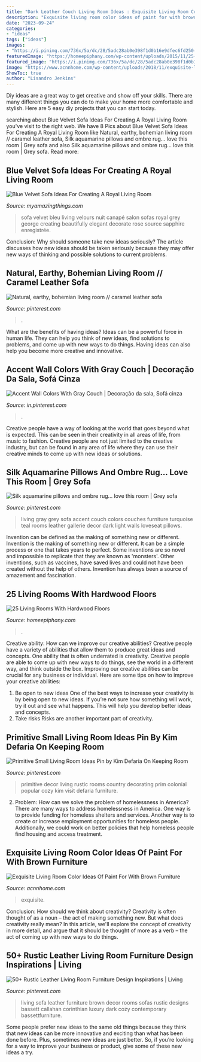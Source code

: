 ```yaml
---
title: "Dark Leather Couch Living Room Ideas : Exquisite Living Room Color Ideas Of Paint For With Brown Furniture"
description: "Exquisite living room color ideas of paint for with brown furniture"
date: "2023-09-24"
categories:
- "ideas"
tags: ["ideas"]
images:
- "https://i.pinimg.com/736x/5a/dc/28/5adc28ab0e398f1d0b16e9dfec6fd250--gray-couches-accent-colors.jpg"
featuredImage: "https://homeepiphany.com/wp-content/uploads/2015/11/25-Living-Rooms-With-Hardwood-Floors-2.jpg"
featured_image: "https://i.pinimg.com/736x/5a/dc/28/5adc28ab0e398f1d0b16e9dfec6fd250--gray-couches-accent-colors.jpg"
image: "https://www.acnnhome.com/wp-content/uploads/2018/11/exquisite-living-room-color-ideas-2017-of-paint-for-with-brown-furniture-pictures-111-738x658.jpg"
ShowToc: true
author: "Lisandro Jenkins"
---
```



Diy ideas are a great way to get creative and show off your skills. There are many different things you can do to make your home more comfortable and stylish. Here are 5 easy diy projects that you can start today.

	

		
searching about Blue Velvet Sofa Ideas For Creating A Royal Living Room you've visit to the right web. We have 8 Pics about Blue Velvet Sofa Ideas For Creating A Royal Living Room like Natural, earthy, bohemian living room // caramel leather sofa, Silk aquamarine pillows and ombre rug... love this room | Grey sofa and also Silk aquamarine pillows and ombre rug... love this room | Grey sofa. Read more:
		
    
## Blue Velvet Sofa Ideas For Creating A Royal Living Room

<img loading=lazy src="http://myamazingthings.com/wp-content/uploads/2017/08/blue-velvet-sofa-3.jpg" onerror="this.onerror=null;this.src='https://tse3.mm.bing.net/th?id=OIP.mliXHoUAy_GSl_q9ACWEVAHaJl&amp;pid=15.1';" alt="Blue Velvet Sofa Ideas For Creating A Royal Living Room">

_Source: myamazingthings.com_

>sofa velvet bleu living velours nuit canapé salon sofas royal grey george creating beautifully elegant decorate rose source sapphire enregistrée. 

	

Conclusion: Why should someone take new ideas seriously?
The article discusses how new ideas should be taken seriously because they may offer new ways of thinking and possible solutions to current problems.

    
## Natural, Earthy, Bohemian Living Room // Caramel Leather Sofa

<img loading=lazy src="https://i.pinimg.com/736x/6d/3b/4d/6d3b4d5bcd89da90b4b49f8ef7909e82.jpg" onerror="this.onerror=null;this.src='https://tse1.mm.bing.net/th?id=OIP.4Uc_3qQWd7sYTxv4x3NhNwAAAA&amp;pid=15.1';" alt="Natural, earthy, bohemian living room // caramel leather sofa">

_Source: pinterest.com_

>. 

	

What are the benefits of having ideas?
Ideas can be a powerful force in human life. They can help you think of new ideas, find solutions to problems, and come up with new ways to do things. Having ideas can also help you become more creative and innovative.

    
## Accent Wall Colors With Gray Couch | Decoração Da Sala, Sofá Cinza

<img loading=lazy src="https://i.pinimg.com/736x/58/2e/3e/582e3e2638aea2c26cd26771d8d7e0db.jpg" onerror="this.onerror=null;this.src='https://tse4.mm.bing.net/th?id=OIP.eg46psA0yU4INvdY3Rh83gHaFj&amp;pid=15.1';" alt="Accent Wall Colors With Gray Couch | Decoração da sala, Sofá cinza">

_Source: in.pinterest.com_

>. 

	

Creative people have a way of looking at the world that goes beyond what is expected. This can be seen in their creativity in all areas of life, from music to fashion. Creative people are not just limited to the creative industry, but can be found in any area of life where they can use their creative minds to come up with new ideas or solutions.

    
## Silk Aquamarine Pillows And Ombre Rug... Love This Room | Grey Sofa

<img loading=lazy src="https://i.pinimg.com/736x/5a/dc/28/5adc28ab0e398f1d0b16e9dfec6fd250--gray-couches-accent-colors.jpg" onerror="this.onerror=null;this.src='https://tse3.mm.bing.net/th?id=OIP.AKzKTf3ylQXFg4WjZn5FMAHaHa&amp;pid=15.1';" alt="Silk aquamarine pillows and ombre rug... love this room | Grey sofa">

_Source: pinterest.com_

>living gray grey sofa accent couch colors couches furniture turquoise teal rooms leather gallerie decor dark light walls loveseat pillows. 

	

Invention can be defined as the making of something new or different.
Invention is the making of something new or different. It can be a simple process or one that takes years to perfect. Some inventions are so novel and impossible to replicate that they are known as 'monsters'. Other inventions, such as vaccines, have saved lives and could not have been created without the help of others. Invention has always been a source of amazement and fascination.

    
## 25 Living Rooms With Hardwood Floors

<img loading=lazy src="https://homeepiphany.com/wp-content/uploads/2015/11/25-Living-Rooms-With-Hardwood-Floors-2.jpg" onerror="this.onerror=null;this.src='https://tse1.mm.bing.net/th?id=OIP.0TNfN95mb6fnFIlTFAcikQHaF6&amp;pid=15.1';" alt="25 Living Rooms With Hardwood Floors">

_Source: homeepiphany.com_

>. 

	

Creative ability: How can we improve our creative abilities?
Creative people have a variety of abilities that allow them to produce great ideas and concepts. One ability that is often underrated is creativity. Creative people are able to come up with new ways to do things, see the world in a different way, and think outside the box. Improving our creative abilities can be crucial for any business or individual. Here are some tips on how to improve your creative abilities: 
1. Be open to new ideas
One of the best ways to increase your creativity is by being open to new ideas. If you’re not sure how something will work, try it out and see what happens. This will help you develop better ideas and concepts. 
2. Take risks
Risks are another important part of creativity.

    
## Primitive Small Living Room Ideas Pin By Kim Defaria On Keeping Room

<img loading=lazy src="https://i.pinimg.com/736x/31/bc/28/31bc2836a32ea2e1aeb613f13908d835.jpg" onerror="this.onerror=null;this.src='https://tse2.mm.bing.net/th?id=OIP.6gdIvmGzJE39dMOUSb4a2AHaKG&amp;pid=15.1';" alt="Primitive Small Living Room Ideas Pin by Kim Defaria On Keeping Room">

_Source: pinterest.com_

>primitive decor living rustic rooms country decorating prim colonial popular cozy kim visit defaria furniture. 

	

2. Problem:
How can we solve the problem of homelessness in America?
There are many ways to address homelessness in America. One way is to provide funding for homeless shelters and services. Another way is to create or increase employment opportunities for homeless people. Additionally, we could work on better policies that help homeless people find housing and access treatment.

    
## Exquisite Living Room Color Ideas Of Paint For With Brown Furniture

<img loading=lazy src="https://www.acnnhome.com/wp-content/uploads/2018/11/exquisite-living-room-color-ideas-2017-of-paint-for-with-brown-furniture-pictures-111-738x658.jpg" onerror="this.onerror=null;this.src='https://tse2.mm.bing.net/th?id=OIP.WhatjIbPxi0kwjtkwrUrQAHaGm&amp;pid=15.1';" alt="Exquisite Living Room Color Ideas Of Paint For With Brown Furniture">

_Source: acnnhome.com_

>exquisite. 

	

Conclusion: How should we think about creativity?
Creativity is often thought of as a noun – the act of making something new. But what does creativity really mean? In this article, we'll explore the concept of creativity in more detail, and argue that it should be thought of more as a verb – the act of coming up with new ways to do things.

    
## 50+ Rustic Leather Living Room Furniture Design Inspirations | Living

<img loading=lazy src="https://i.pinimg.com/736x/f8/e1/48/f8e148163c02bf802461b1059426aefc.jpg" onerror="this.onerror=null;this.src='https://tse4.mm.bing.net/th?id=OIP.ccdFBSYGr2mjPjVkeSlKXwHaHa&amp;pid=15.1';" alt="50+ Rustic Leather Living Room Furniture Design Inspirations | Living">

_Source: pinterest.com_

>living sofa leather furniture brown decor rooms sofas rustic designs bassett callahan corinthian luxury dark cozy contemporary bassettfurniture. 

	

Some people prefer new ideas to the same old things because they think that new ideas can be more innovative and exciting than what has been done before. Plus, sometimes new ideas are just better. So, if you’re looking for a way to improve your business or product, give some of these new ideas a try.

